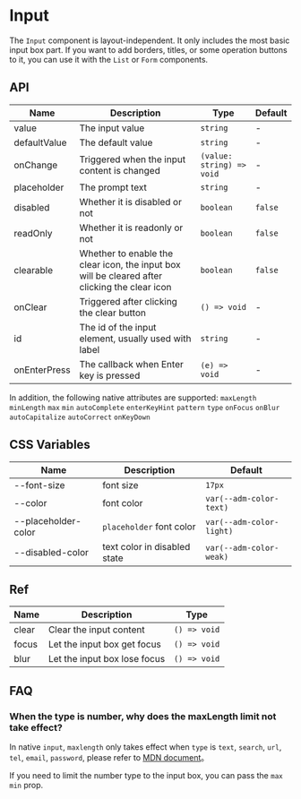 # Input

The `Input` component is layout-independent. It only includes the most basic input box part. If you want to add borders, titles, or some operation buttons to it, you can use it with the `List` or `Form` components.

<code src="./demos/index.tsx"></code>

## API

| Name         | Description                                                                                   | Type                      | Default |
| ------------ | --------------------------------------------------------------------------------------------- | ------------------------- | ------- |
| value        | The input value                                                                               | `string`                  | -       |
| defaultValue | The default value                                                                             | `string`                  | -       |
| onChange     | Triggered when the input content is changed                                                   | `(value: string) => void` | -       |
| placeholder  | The prompt text                                                                               | `string`                  | -       |
| disabled     | Whether it is disabled or not                                                                 | `boolean`                 | `false` |
| readOnly     | Whether it is readonly or not                                                                 | `boolean`                 | `false` |
| clearable    | Whether to enable the clear icon, the input box will be cleared after clicking the clear icon | `boolean`                 | `false` |
| onClear      | Triggered after clicking the clear button                                                     | `() => void`              | -       |
| id           | The id of the input element, usually used with label                                          | `string`                  | -       |
| onEnterPress | The callback when Enter key is pressed                                                        | `(e) => void`             | -       |

In addition, the following native attributes are supported: `maxLength` `minLength` `max` `min` `autoComplete` `enterKeyHint` `pattern` `type` `onFocus` `onBlur` `autoCapitalize` `autoCorrect` `onKeyDown`

## CSS Variables

| Name                | Description                  | Default                  |
| ------------------- | ---------------------------- | ------------------------ |
| --font-size         | font size                    | `17px`                   |
| --color             | font color                   | `var(--adm-color-text)`  |
| --placeholder-color | `placeholder` font color     | `var(--adm-color-light)` |
| --disabled-color    | text color in disabled state | `var(--adm-color-weak)`  |

## Ref

| Name  | Description                  | Type         |
| ----- | ---------------------------- | ------------ |
| clear | Clear the input content      | `() => void` |
| focus | Let the input box get focus  | `() => void` |
| blur  | Let the input box lose focus | `() => void` |

## FAQ

### When the type is number, why does the maxLength limit not take effect?

In native `input`, `maxlength` only takes effect when `type` is `text`, `search`, `url`, `tel`, `email`, `password`, please refer to [MDN document](https://developer.mozilla.org/en-US/docs/Web/HTML/Element/Input#attr-maxlength)。

If you need to limit the number type to the input box, you can pass the `max` `min` prop.
